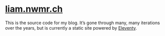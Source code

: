# [liam.nwmr.ch](https://liam.nwmr.ch)

This is the source code for my blog. It’s gone through many, many iterations over the years, but is currently a static site powered by [Eleventy](https://www.11ty.dev).

